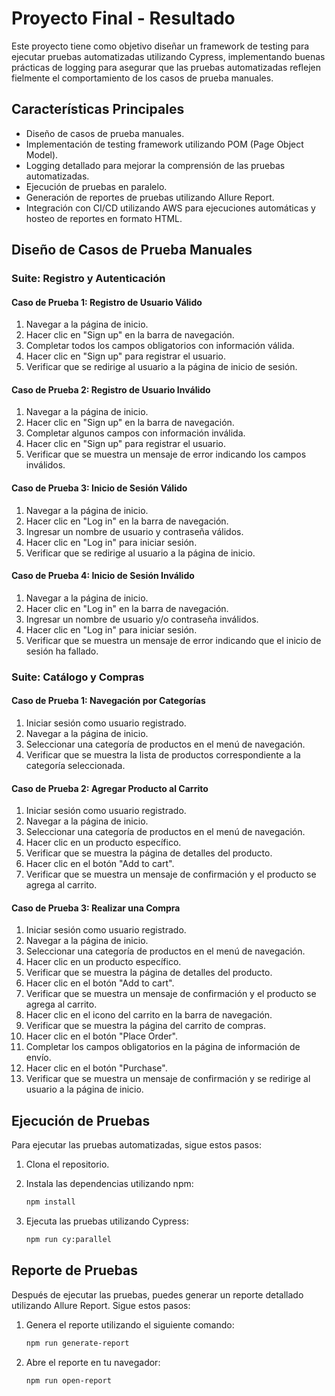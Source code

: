 # Proyecto Final - Resultado

Este proyecto tiene como objetivo diseñar un framework de testing para ejecutar pruebas automatizadas utilizando Cypress, implementando buenas prácticas de logging para asegurar que las pruebas automatizadas reflejen fielmente el comportamiento de los casos de prueba manuales.

## Características Principales

- Diseño de casos de prueba manuales.
- Implementación de testing framework utilizando POM (Page Object Model).
- Logging detallado para mejorar la comprensión de las pruebas automatizadas.
- Ejecución de pruebas en paralelo.
- Generación de reportes de pruebas utilizando Allure Report.
- Integración con CI/CD utilizando AWS para ejecuciones automáticas y hosteo de reportes en formato HTML.

## Diseño de Casos de Prueba Manuales

### Suite: Registro y Autenticación

#### Caso de Prueba 1: Registro de Usuario Válido
1. Navegar a la página de inicio.
2. Hacer clic en "Sign up" en la barra de navegación.
3. Completar todos los campos obligatorios con información válida.
4. Hacer clic en "Sign up" para registrar el usuario.
5. Verificar que se redirige al usuario a la página de inicio de sesión.

#### Caso de Prueba 2: Registro de Usuario Inválido
1. Navegar a la página de inicio.
2. Hacer clic en "Sign up" en la barra de navegación.
3. Completar algunos campos con información inválida.
4. Hacer clic en "Sign up" para registrar el usuario.
5. Verificar que se muestra un mensaje de error indicando los campos inválidos.

#### Caso de Prueba 3: Inicio de Sesión Válido
1. Navegar a la página de inicio.
2. Hacer clic en "Log in" en la barra de navegación.
3. Ingresar un nombre de usuario y contraseña válidos.
4. Hacer clic en "Log in" para iniciar sesión.
5. Verificar que se redirige al usuario a la página de inicio.

#### Caso de Prueba 4: Inicio de Sesión Inválido
1. Navegar a la página de inicio.
2. Hacer clic en "Log in" en la barra de navegación.
3. Ingresar un nombre de usuario y/o contraseña inválidos.
4. Hacer clic en "Log in" para iniciar sesión.
5. Verificar que se muestra un mensaje de error indicando que el inicio de sesión ha fallado.

### Suite: Catálogo y Compras

#### Caso de Prueba 1: Navegación por Categorías
1. Iniciar sesión como usuario registrado.
2. Navegar a la página de inicio.
3. Seleccionar una categoría de productos en el menú de navegación.
4. Verificar que se muestra la lista de productos correspondiente a la categoría seleccionada.

#### Caso de Prueba 2: Agregar Producto al Carrito
1. Iniciar sesión como usuario registrado.
2. Navegar a la página de inicio.
3. Seleccionar una categoría de productos en el menú de navegación.
4. Hacer clic en un producto específico.
5. Verificar que se muestra la página de detalles del producto.
6. Hacer clic en el botón "Add to cart".
7. Verificar que se muestra un mensaje de confirmación y el producto se agrega al carrito.

#### Caso de Prueba 3: Realizar una Compra
1. Iniciar sesión como usuario registrado.
2. Navegar a la página de inicio.
3. Seleccionar una categoría de productos en el menú de navegación.
4. Hacer clic en un producto específico.
5. Verificar que se muestra la página de detalles del producto.
6. Hacer clic en el botón "Add to cart".
7. Verificar que se muestra un mensaje de confirmación y el producto se agrega al carrito.
8. Hacer clic en el icono del carrito en la barra de navegación.
9. Verificar que se muestra la página del carrito de compras.
10. Hacer clic en el botón "Place Order".
11. Completar los campos obligatorios en la página de información de envío.
12. Hacer clic en el botón "Purchase".
13. Verificar que se muestra un mensaje de confirmación y se redirige al usuario a la página de inicio.

## Ejecución de Pruebas

Para ejecutar las pruebas automatizadas, sigue estos pasos:

1. Clona el repositorio.
2. Instala las dependencias utilizando npm:

   ```bash
   npm install

3. Ejecuta las pruebas utilizando Cypress:
   ```bash
   npm run cy:parallel


## Reporte de Pruebas
Después de ejecutar las pruebas, puedes generar un reporte detallado utilizando Allure Report. Sigue estos pasos:
1. Genera el reporte utilizando el siguiente comando:
   ```bash
   npm run generate-report

2. Abre el reporte en tu navegador:
   ```bash
   npm run open-report

